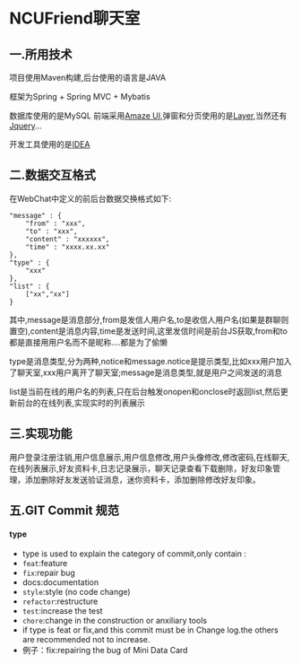 # NCUFriend聊天室

## 一.所用技术
项目使用Maven构建,后台使用的语言是JAVA

框架为Spring + Spring MVC + Mybatis

数据库使用的是MySQL
前端采用[Amaze UI](http://amazeui.org/),弹窗和分页使用的是[Layer](www.layui.com),当然还有[Jquery](http://jquery.com/)...

开发工具使用的是[IDEA](http://www.jetbrains.com/idea/)

## 二.数据交互格式
在WebChat中定义的前后台数据交换格式如下:
```
"message" : {
	"from" : "xxx",
	"to" : "xxx",
	"content" : "xxxxxx",
	"time" : "xxxx.xx.xx"
},
"type" : {
	"xxx"
},
"list" : {
	["xx","xx"]
}
```
其中,message是消息部分,from是发信人用户名,to是收信人用户名(如果是群聊则置空),content是消息内容,time是发送时间,这里发信时间是前台JS获取,from和to都是直接用用户名而不是昵称....都是为了偷懒

type是消息类型,分为两种,notice和message.notice是提示类型,比如xxx用户加入了聊天室,xxx用户离开了聊天室;message是消息类型,就是用户之间发送的消息

list是当前在线的用户名的列表,只在后台触发onopen和onclose时返回list,然后更新前台的在线列表,实现实时的列表展示

## 三.实现功能
用户登录注册注销,用户信息展示,用户信息修改,用户头像修改,修改密码,在线聊天,在线列表展示,好友资料卡,日志记录展示，聊天记录查看下载删除，好友印象管理，添加删除好友发送验证消息，迷你资料卡，添加删除修改好友印象。

## 五.GIT Commit 规范
#### type
* type is used to explain the category of commit,only contain :
 * `feat`:feature
 * `fix`:repair bug
 * docs:documentation
 * `style`:style (no code change)
 * `refactor`:restructure
 * `test`:increase the test
 * `chore`:change in the construction or anxiliary tools
* if type is feat or fix,and this commit must be in Change log.the others are recommended not to increase.
* 例子：fix:repairing the bug of Mini Data Card

